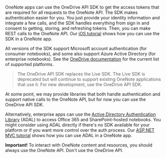 OneNote apps can use the OneDrive API SDK to get the access tokens that are required for all requests to the OneNote API. The SDK makes authentication easier for you. You just provide your identity information and integrate a few calls, and the SDK handles everything from sign in and consent to getting, storing, and refreshing tokens. Then, you can make REST calls to the OneNote API. Our [iOS tutorial](../../howto/onenote-tutorial.md#ios) shows how you can use the SDK in a OneNote app.

All versions of the SDK support Microsoft account authentication (for consumer notebooks), and some also support Azure Active Directory (for enterprise notebooks). See the [OneDrive documentation](https://dev.onedrive.com/sdks.htm) for the current list of supported platforms.

>The OneDrive API SDK replaces the Live SDK. The Live SDK is deprecated but will continue to support existing OneNote applications that use it. For new development, use the OneDrive API SDK.

At some point, we may provide libraries that both handle authentication and support native calls to the OneNote API, but for now you can use the OneDrive API SDK.

Alternatively, enterprise apps can use the [Active Directory Authentication Library](https://azure.microsoft.com/documentation/articles/active-directory-authentication-libraries/) (ADAL) to access Office 365 and SharePoint-hosted notebooks. You might consider using ADAL directly if there's no SDK available for your platform or if you want more control over the auth process. Our [ASP.NET MVC tutorial](../../howto/onenote-tutorial.md#aspnet) shows how you can use ADAL in a OneNote app.

**Important!** To interact with OneNote content and resources, you should always use the OneNote API. Don't use the OneDrive API.